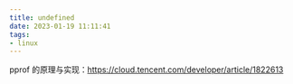 ```yaml
---
title: undefined
date: 2023-01-19 11:11:41
tags:
- linux
---
```


pprof 的原理与实现：https://cloud.tencent.com/developer/article/1822613

